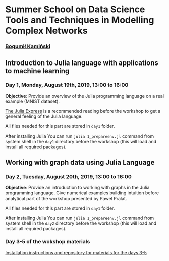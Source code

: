 # Summer School on Data Science Tools and Techniques in Modelling Complex Networks

### [Bogumił Kamiński](http://bogumilkaminski.pl/about/)

## Introduction to Julia language with applications to machine learning
### Day 1, Monday, August 19th, 2019, 13:00 to 16:00

**Objective**: Provide an overview of the Julia programming language on a
real example (MNIST dataset).

[The Julia Express](http://bogumilkaminski.pl/files/julia_express.pdf)
is a recommended reading before the workshop to get
a general feeling of the Julia language.

All files needed for this part are stored in `day1` folder.

After installing Julia You can run `julia 1_prepareenv.jl` command from system
shell in the `day1` directory before the workshop
(this will load and install all required packages).

## Working with graph data using Julia Language
### Day 2, Tuesday, August 20th, 2019, 13:00 to 16:00

**Objective**: Provide an introduction to working with graphs in
the Julia programming language. Give numerical examples building intuition
before analytical part of the workshop presented by Pawel Pralat.

All files needed for this part are stored in `day1` folder.

After installing Julia You can run `julia 1_prepareenv.jl` command from system
shell in the `day2` directory before the workshop
(this will load and install all required packages).

### Day 3-5 of the wokshop materials

[Installation instructions and repository for materials for the days 3-5](https://github.com/pszufe/ComplexNetworks2019)
